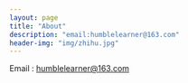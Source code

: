 ```yaml
---
layout: page
title: "About"
description: "email:humblelearner@163.com"
header-img: "img/zhihu.jpg"
---
```


Email : humblelearner@163.com
